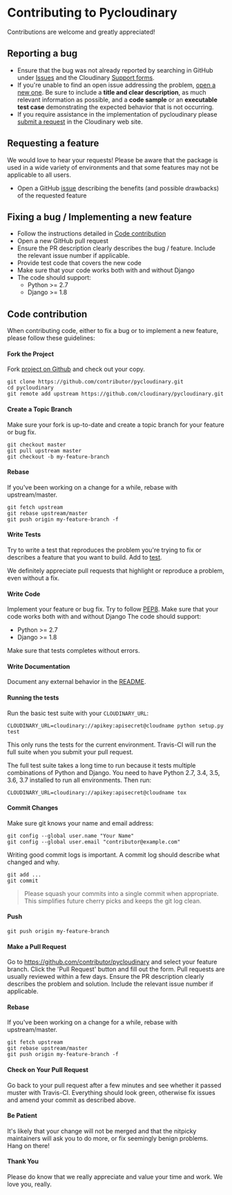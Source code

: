 # Contributing to Pycloudinary

Contributions are welcome and greatly appreciated!

## Reporting a bug

- Ensure that the bug was not already reported by searching in GitHub under [Issues](https://github.com/cloudinary/pycloudinary) and the Cloudinary [Support forms](https://support.cloudinary.com).
- If you're unable to find an open issue addressing the problem, [open a new one](https://github.com/cloudinary/pycloudinary/issues/new).
  Be sure to include a **title and clear description**, as much relevant information as possible, and a **code sample** or an **executable test case** demonstrating the expected behavior that is not occurring.
- If you require assistance in the implementation of pycloudinary please [submit a request](https://support.cloudinary.com/hc/en-us/requests/new) in the Cloudinary web site.

## Requesting a feature

We would love to hear your requests!
Please be aware that the package is used in a wide variety of environments and that some features may not be applicable to all users.

- Open a GitHub [issue](https://github.com/cloudinary/pycloudinary) describing the benefits (and possible drawbacks) of the requested feature

## Fixing a bug / Implementing a new feature

- Follow the instructions detailed in [Code contribution](#code-contribution)
- Open a new GitHub pull request
- Ensure the PR description clearly describes the bug / feature. Include the relevant issue number if applicable.
- Provide test code that covers the new code
- Make sure that your code works both with and without Django
- The code should support:
  - Python >= 2.7
  - Django >= 1.8

## Code contribution

When contributing code, either to fix a bug or to implement a new feature, please follow these guidelines:

#### Fork the Project

Fork [project on Github](https://github.com/cloudinary/pycloudinary) and check out your copy.

```
git clone https://github.com/contributor/pycloudinary.git
cd pycloudinary
git remote add upstream https://github.com/cloudinary/pycloudinary.git
```

#### Create a Topic Branch

Make sure your fork is up-to-date and create a topic branch for your feature or bug fix.

```
git checkout master
git pull upstream master
git checkout -b my-feature-branch
```
#### Rebase

If you've been working on a change for a while, rebase with upstream/master.

```
git fetch upstream
git rebase upstream/master
git push origin my-feature-branch -f
```


#### Write Tests

Try to write a test that reproduces the problem you're trying to fix or describes a feature that you want to build. Add to [test](test).

We definitely appreciate pull requests that highlight or reproduce a problem, even without a fix.

#### Write Code

Implement your feature or bug fix.
Try to follow [PEP8](https://pep8.org/).
Make sure that your code works both with and without Django
The code should support:

  - Python >= 2.7
  - Django >= 1.8

Make sure that tests completes without errors.

#### Write Documentation

Document any external behavior in the [README](README.md).

#### Running the tests

Run the basic test suite with your `CLOUDINARY_URL`:

    CLOUDINARY_URL=cloudinary://apikey:apisecret@cloudname python setup.py test

This only runs the tests for the current environment.
Travis-CI will run the full suite when you submit your pull request.

The full test suite takes a long time to run because it tests multiple combinations of Python and Django.
You need to have Python 2.7, 3.4, 3.5, 3.6, 3.7 installed to run all environments. Then run:

    CLOUDINARY_URL=cloudinary://apikey:apisecret@cloudname tox

#### Commit Changes

Make sure git knows your name and email address:

```
git config --global user.name "Your Name"
git config --global user.email "contributor@example.com"
```

Writing good commit logs is important. A commit log should describe what changed and why.

```
git add ...
git commit
```


> Please squash your commits into a single commit when appropriate. This simplifies future cherry picks and keeps the git log clean.

#### Push

```
git push origin my-feature-branch
```

#### Make a Pull Request

Go to https://github.com/contributor/pycloudinary and select your feature branch. Click the 'Pull Request' button and fill out the form. Pull requests are usually reviewed within a few days.
Ensure the PR description clearly describes the problem and solution. Include the relevant issue number if applicable.

#### Rebase

If you've been working on a change for a while, rebase with upstream/master.

```
git fetch upstream
git rebase upstream/master
git push origin my-feature-branch -f
```

#### Check on Your Pull Request

Go back to your pull request after a few minutes and see whether it passed muster with Travis-CI. Everything should look green, otherwise fix issues and amend your commit as described above.

#### Be Patient

It's likely that your change will not be merged and that the nitpicky maintainers will ask you to do more, or fix seemingly benign problems. Hang on there!

#### Thank You

Please do know that we really appreciate and value your time and work. We love you, really.
